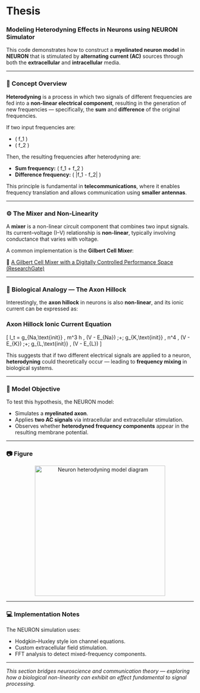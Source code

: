 # Thesis

### Modeling Heterodyning Effects in Neurons using NEURON Simulator

This code demonstrates how to construct a **myelinated neuron model** in **NEURON** that is stimulated by **alternating current (AC)** sources through both the **extracellular** and **intracellular** media.

---

### 🧠 Concept Overview

**Heterodyning** is a process in which two signals of different frequencies are fed into a **non-linear electrical component**, resulting in the generation of new frequencies — specifically, the **sum** and **difference** of the original frequencies.

If two input frequencies are:

- \( f_1 \)
- \( f_2 \)

Then, the resulting frequencies after heterodyning are:

- **Sum frequency:** \( f_1 + f_2 \)
- **Difference frequency:** \( |f_1 - f_2| \)

This principle is fundamental in **telecommunications**, where it enables frequency translation and allows communication using **smaller antennas**.

---

### ⚙️ The Mixer and Non-Linearity

A **mixer** is a non-linear circuit component that combines two input signals. Its current–voltage (I–V) relationship is **non-linear**, typically involving conductance that varies with voltage.

A common implementation is the **Gilbert Cell Mixer**:

🔗 [A Gilbert Cell Mixer with a Digitally Controlled Performance Space (ResearchGate)](https://www.researchgate.net/publication/228977791_A_Gilbert_cell_mixer_with_a_digitally_controlled_performance_space)

---

### 🧩 Biological Analogy — The Axon Hillock

Interestingly, the **axon hillock** in neurons is also **non-linear**, and its ionic current can be expressed as:

### Axon Hillock Ionic Current Equation

\[
I_t = g_{Na,\text{init}} \, m^3 h \, (V - E_{Na})
\;+\;
g_{K,\text{init}} \, n^4 \, (V - E_{K})
\;+\;
g_{L,\text{init}} \, (V - E_{L})
\]


This suggests that if two different electrical signals are applied to a neuron, **heterodyning** could theoretically occur — leading to **frequency mixing** in biological systems.

---

### 🧪 Model Objective

To test this hypothesis, the NEURON model:

- Simulates a **myelinated axon**.
- Applies **two AC signals** via intracellular and extracellular stimulation.
- Observes whether **heterodyned frequency components** appear in the resulting membrane potential.

---

### 📷 Figure

<div align="center">
  <img src="https://github.com/user-attachments/assets/139307e5-e0e9-41fb-8343-7644806e2f3d" width="350" alt="Neuron heterodyning model diagram">
</div>

---

### 💻 Implementation Notes

The NEURON simulation uses:

- Hodgkin–Huxley style ion channel equations.  
- Custom extracellular field stimulation.  
- FFT analysis to detect mixed-frequency components.

---

*This section bridges neuroscience and communication theory — exploring how a biological non-linearity can exhibit an effect fundamental to signal processing.*
